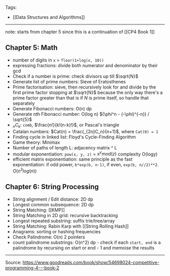 Tags:
- [[Data Structures and Algorithms]]
---
note: starts from chapter 5 since this is a continuation of [[CP4 Book 1]]
## Chapter 5: Math
- number of digits in `x` = `floor(1+log(x, 10))`
- expressing fractions: divide both numerator and denominator by their gcd
- Check if a number is prime: check divisors up till $\sqrt{N}$
- Generate list of prime numbers: Sieve of Eratosthenes
- Prime factorisation: sieve, then recursively look for and divide by the first prime factor stopping at $\sqrt{N}$ because the only way there's a prime factor greater than that is if $N$ is prime itself, so handle that separately
- Generate Fibonacci numbers: O(n) dp
- Generate nth Fibonacci number: O(log n) $(\phi^n - (-\phi)^{-n}) / \sqrt{5}$
- $_nC_k$: `comb`, $\frac{n!}{k!(n-k)!}$, or Pascal's triangle
- Catalan numbers: $Cat(n) = \frac{_{2n}C_n}{n+1}$, where `Cat(0) = 1`
- Finding cycle in linked list: Floyd's Cycle-Finding Algorithm
- Game theory: Minimax
- Number of paths of length L: adjacency matrix ^ L
- modular exponentiation: `pow(x, y, z)` = $x^y mod(z)$ complexity O(logy)
- efficient matrix exponentiation: same principle as the fast exponentiation: if odd power, `b*exp(b, n-1)`, if even, `exp(b, n//2)**2`. $O(n^3log(n))$

## Chapter 6: String Processing
- String alignment / Edit distance: 2D dp
- Longest common subsequence: 2D dp
- String Matching: [[KMP]]
- String Matching in 2D grid: recursive backtracking
- Longest repeated substring: suffix trie/tree/array
- String Matching: Rabin Karp with [[String Rolling Hash]]
- Anagrams: sorting or hashing frequencies
- Check Palindrome: O(n) 2 pointers
- count palindrome substrings: O(n^2) dp - check if each `start, end` is a palindrome by recursing on start or end - 1 and memoise the results

---
Source: https://www.goodreads.com/book/show/54698024-competitive-programming-4---book-2
